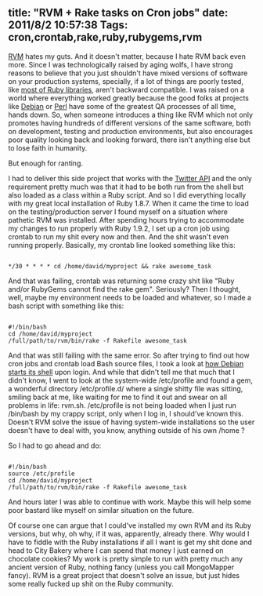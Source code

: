 title: "RVM + Rake tasks on Cron jobs"
date: 2011/8/2 10:57:38
Tags: cron,crontab,rake,ruby,rubygems,rvm
---
<a href="https://rvm.beginrescueend.com/">RVM</a> hates my guts. And it doesn't matter, because I hate RVM back even more. Since I was technologically raised by aging wolfs, I have strong reasons to believe that you just shouldn't have mixed versions of software on your production systems, specially, if a lot of things are poorly tested, like <a href="http://rubygems.org/">most of Ruby libraries</a>, aren't backward compatible. I was raised on a world where everything worked greatly because the good folks at projects like <a href="http://www.debian.org/">Debian</a> or <a href="http://search.cpan.org/">Perl</a> have some of the greatest QA processes of all time, hands down. So, when someone introduces a thing like RVM which not only promotes having hundreds of different versions of the same software, both on development, testing and production environments, but also encourages poor quality looking back and looking forward, there isn't anything else but to lose faith in humanity.

But enough for ranting.

I had to deliver this side project that works with the <a href="http://dev.twitter.com/">Twitter API</a> and the only requirement pretty much was that it had to be both run from the shell but also loaded as a class within a Ruby script. And so I did everything locally with my great local installation of Ruby 1.8.7. When it came the time to load on the testing/production server I found myself on a situation where pathetic RVM was installed. After spending hours trying to accommodate my changes to run properly with Ruby 1.9.2, I set up a cron job using crontab to run my shit every now and then. And the shit wasn't even running properly. Basically, my crontab line looked something like this:

<code lang="bash">
*/30 * * * * cd /home/david/myproject &amp;&amp; rake awesome_task
</code>

And that was failing, crontab was returning some crazy shit like "Ruby and/or RubyGems cannot find the rake gem". Seriously? Then I thought, well, maybe my environment needs to be loaded and whatever, so I made a bash script with something like this:

<code lang="bash">
#!/bin/bash
cd /home/david/myproject
/full/path/to/rvm/bin/rake -f Rakefile awesome_task
</code>

And that was still failing with the same error. So after trying to find out how cron jobs and crontab load Bash source files, I took a look at <a href="http://wiki.debian.org/DotFiles">how Debian starts its shell</a> upon login. And while that didn't tell me that much that I didn't know, I went to look at the system-wide /etc/profile and found a gem, a wonderful directory /etc/profile.d/ where a single shitty file was sitting, smiling back at me, like waiting for me to find it out and swear on all problems in life: rvm.sh. /etc/profile is not being loaded when I just run /bin/bash by my crappy script, only when I log in, I should've known this. Doesn't RVM solve the issue of having system-wide installations so the user doesn't have to deal with, you know, anything outside of his own /home ?

So I had to go ahead and do:

<code lang="bash">
#!/bin/bash
source /etc/profile
cd /home/david/myproject
/full/path/to/rvm/bin/rake -f Rakefile awesome_task
</code>

And hours later I was able to continue with work. Maybe this will help some poor bastard like myself on similar situation on the future.

Of course one can argue that I could've installed my own RVM and its Ruby versions, but why, oh why, if it was, apparently, already there. Why would I have to fiddle with the Ruby installations if all I want is get my shit done and head to City Bakery where I can spend that money I just earned on chocolate cookies? My work is pretty simple to run with pretty much any ancient version of Ruby, nothing fancy (unless you call MongoMapper fancy). RVM is a great project that doesn't solve an issue, but just hides some really fucked up shit on the Ruby community.